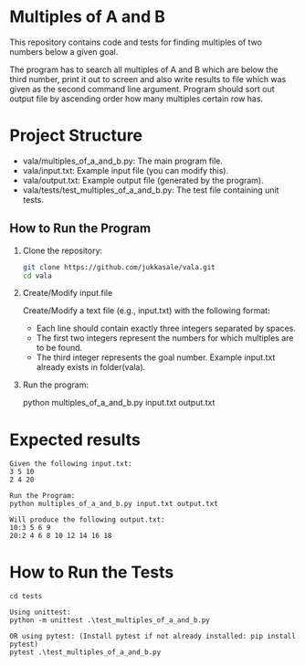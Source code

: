 # Multiples of A and B

This repository contains code and tests for finding multiples of two numbers below a given goal.

The program has to search all multiples of A and B which are below the third number, print it 
out to screen and also write results to file which was given as the second command line argument.
Program should sort out output file by ascending order how many multiples certain row has.

# Project Structure
- vala/multiples_of_a_and_b.py:            The main program file.
- vala/input.txt:                          Example input file (you can modify this).
- vala/output.txt:                         Example output file (generated by the program).
- vala/tests/test_multiples_of_a_and_b.py: The test file containing unit tests.

## How to Run the Program

1. Clone the repository:

    ```sh
    git clone https://github.com/jukkasale/vala.git
    cd vala

2. Create/Modify input.file

    Create/Modify a text file (e.g., input.txt) with the following format:
    - Each line should contain exactly three integers separated by spaces.
    - The first two integers represent the numbers for which multiples are to be found.
    - The third integer represents the goal number.
    Example input.txt already exists in folder(vala). 

3. Run the program:

    python multiples_of_a_and_b.py input.txt output.txt

# Expected results

    Given the following input.txt:
    3 5 10
    2 4 20

    Run the Program:
    python multiples_of_a_and_b.py input.txt output.txt

    Will produce the following output.txt:
    10:3 5 6 9
    20:2 4 6 8 10 12 14 16 18

# How to Run the Tests

    cd tests

    Using unittest:
    python -m unittest .\test_multiples_of_a_and_b.py

    OR using pytest: (Install pytest if not already installed: pip install pytest)
    pytest .\test_multiples_of_a_and_b.py